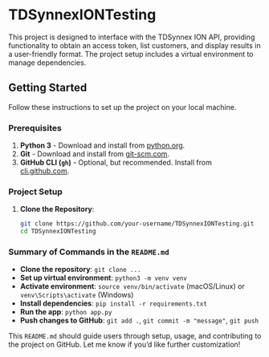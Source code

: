 # TDSynnexIONTesting

This project is designed to interface with the TDSynnex ION API, providing functionality to obtain an access token, list customers, and display results in a user-friendly format. The project setup includes a virtual environment to manage dependencies.

## Getting Started

Follow these instructions to set up the project on your local machine.

### Prerequisites

1. **Python 3** - Download and install from [python.org](https://www.python.org/).
2. **Git** - Download and install from [git-scm.com](https://git-scm.com/).
3. **GitHub CLI (`gh`)** - Optional, but recommended. Install from [cli.github.com](https://cli.github.com/).

### Project Setup

1. **Clone the Repository**:

   ```bash
   git clone https://github.com/your-username/TDSynnexIONTesting.git
   cd TDSynnexIONTesting

### Summary of Commands in the `README.md`

- **Clone the repository**: `git clone ...`
- **Set up virtual environment**: `python3 -m venv venv`
- **Activate environment**: `source venv/bin/activate` (macOS/Linux) or `venv\Scripts\activate` (Windows)
- **Install dependencies**: `pip install -r requirements.txt`
- **Run the app**: `python app.py`
- **Push changes to GitHub**: `git add .`, `git commit -m "message"`, `git push`

This `README.md` should guide users through setup, usage, and contributing to the project on GitHub. Let me know if you’d like further customization!
